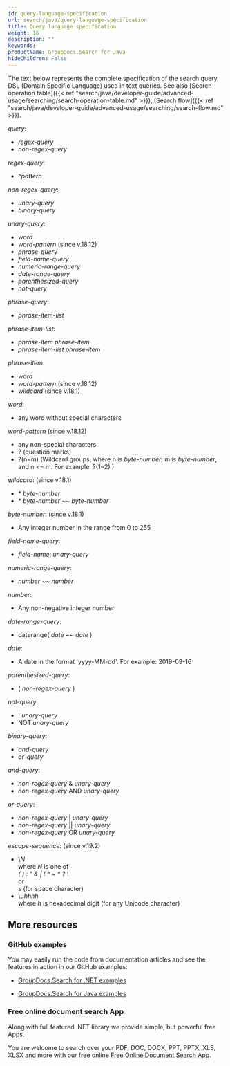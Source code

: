 ```yaml
---
id: query-language-specification
url: search/java/query-language-specification
title: Query language specification
weight: 16
description: ""
keywords: 
productName: GroupDocs.Search for Java
hideChildren: False
---
```

The text below represents the complete specification of the search query DSL (Domain Specific Language) used in text queries. See also [Search operation table]({{< ref "search/java/developer-guide/advanced-usage/searching/search-operation-table.md" >}}), [Search flow]({{< ref "search/java/developer-guide/advanced-usage/searching/search-flow.md" >}}).

*query*:

*   *regex-query*
*   *non-regex-query*

*regex-query*:

*   ^*pattern*

*non-regex-query*:

*   *unary-query*
*   *binary-query*

*unary-query*:

*   *word*
*   *word-pattern* (since v.18.12)
*   *phrase-query*
*   *field-name-query*
*   *numeric-range-query*
*   *date-range-query*
*   *parenthesized-query*
*   *not-query*

*phrase-query*:

*   *phrase-item-list*

*phrase-item-list*:

*   *phrase-item phrase-item*
*   *phrase-item-list phrase-item*

*phrase-item*:

*   *word*
*   *word-pattern* (since v.18.12)
*   *wildcard* (since v.18.1)

*word*:

*   any word without special characters

*word-pattern* (since v.18.12)

*   any non-special characters
*   ? (question marks)
*   ?(n\~m) (Wildcard groups, where n is *byte-number*, m is *byte-number*, and n <= m. For example: ?(1~2) )

*wildcard*: (since v.18.1)

*   \* *byte-number*
*   \* *byte-number* ~~ *byte-number*

*byte-number*: (since v.18.1)

*   Any integer number in the range from 0 to 255

*field-name-query*:

*   *field-name*: *unary-query*

*numeric-range-query*:

*   *number* ~~ *number*

*number*:

*   Any non-negative integer number

*date-range-query*:

*   daterange( *date* ~~ *date* )

*date*:

*   A date in the format \'yyyy-MM-dd\'. For example: 2019-09-16

*parenthesized-query*:

*   ( *non-regex-query* )

*not-query*:

*   ! *unary-query*
*   NOT *unary-query*

*binary-query*:

*   *and-query*
*   *or-query*

*and-query*:

*   *non-regex-query* & *unary-query*
*   *non-regex-query* AND *unary-query*

*or-query*:

*   *non-regex-query* | *unary-query*
*   *non-regex-query* || *unary-query*
*   *non-regex-query* OR *unary-query*

*escape-sequence:* (since v.19.2)

*   \\*N*  
    where *N* is one of  
    *( ) : \" & | ! ^ ~ \* ? \\*  
    or  
    *s* (for space character)
*   \\u*hhhh*  
    where *h* is hexadecimal digit (for any Unicode character)

## More resources

### GitHub examples

You may easily run the code from documentation articles and see the features in action in our GitHub examples:

*   [GroupDocs.Search for .NET examples](https://github.com/groupdocs-search/GroupDocs.Search-for-.NET)
    
*   [GroupDocs.Search for Java examples](https://github.com/groupdocs-search/GroupDocs.Search-for-Java)
    

### Free online document search App

Along with full featured .NET library we provide simple, but powerful free Apps.

You are welcome to search over your PDF, DOC, DOCX, PPT, PPTX, XLS, XLSX and more with our free online [Free Online Document Search App](https://products.groupdocs.app/search).
